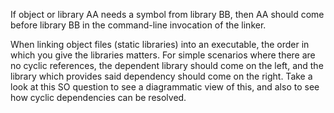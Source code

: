 If object or library AA needs a symbol from library BB, then AA should come before library BB in the command-line invocation of the linker.

When linking object files (static libraries) into an executable, the order in which you give the libraries matters. For simple scenarios where there are no cyclic references, the dependent library should come on the left, and the library which provides said dependency should come on the right. Take a look at this SO question to see a diagrammatic view of this, and also to see how cyclic dependencies can be resolved.
